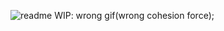 ![readme](https://github.com/revistain/collisionAndBoids/assets/81684431/b3b5f386-a0a5-45a6-be99-12f4c8aad0fe)
WIP: wrong gif(wrong cohesion force);
